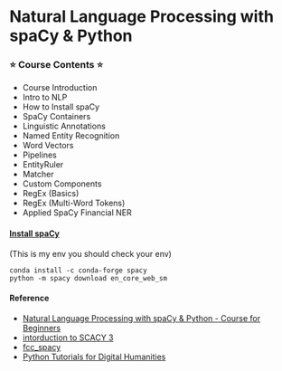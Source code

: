 # **Natural Language Processing with spaCy & Python**

### **⭐️ Course Contents ⭐️**
- Course Introduction
- Intro to NLP
- How to Install spaCy
- SpaCy Containers
- Linguistic Annotations
- Named Entity Recognition
- Word Vectors
- Pipelines
- EntityRuler
- Matcher
- Custom Components
- RegEx (Basics)
- RegEx (Multi-Word Tokens)
- Applied SpaCy Financial NER



#### [Install spaCy](https://spacy.io/)
(This is my env you should check your env)
```
conda install -c conda-forge spacy
python -m spacy download en_core_web_sm
```

#### Reference
- [Natural Language Processing with spaCy & Python - Course for Beginners](https://www.youtube.com/watch?v=dIUTsFT2MeQ)
- [intorduction to SCACY 3](https://spacy.pythonhumanities.com/intro.html)
- [fcc_spacy](https://github.com/wjbmattingly/freecodecamp_spacy)
- [Python Tutorials for Digital Humanities](https://www.youtube.com/@python-programming/playlists)
